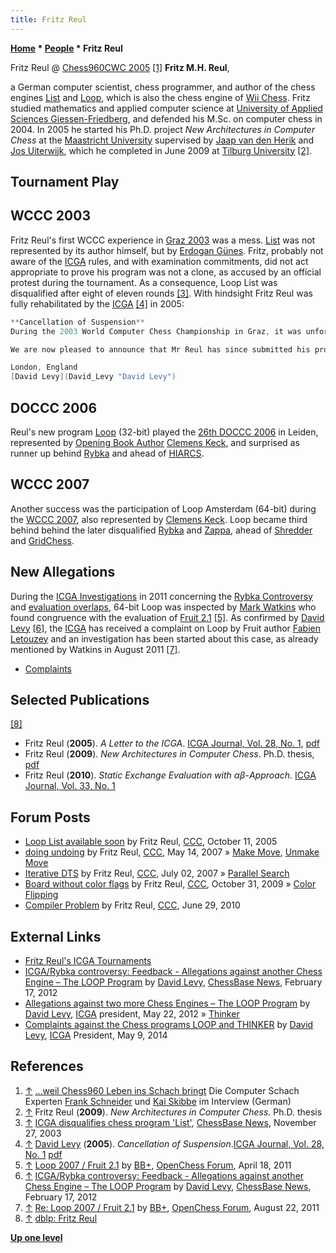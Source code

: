 ```yaml
---
title: Fritz Reul
---
```

**[Home](Home "Home") * [People](People "People") * Fritz Reul**

[](http://www.chesstigers.de/ccm9_index_news.php?id=760&rubrik=6&lang=0&kat=6) Fritz Reul @ [Chess960CWC 2005](Chess960CWC_2005 "Chess960CWC 2005") <a id="cite-note-1" href="#cite-ref-1">[1]</a>
**Fritz M.H. Reul**,

a German computer scientist, chess programmer, and author of the chess engines [List](</List_(Program)> "List (Program)") and [Loop](</Loop_(Program)> "Loop (Program)"), which is also the chess engine of [Wii Chess](Wii_Chess "Wii Chess"). Fritz studied mathematics and applied computer science at [University of Applied Sciences Giessen-Friedberg](https://en.wikipedia.org/wiki/University_of_Applied_Sciences_Giessen-Friedberg), and defended his M.Sc. on computer chess in 2004. In 2005 he started his Ph.D. project *New Architectures in Computer Chess* at the [Maastricht University](Maastricht_University "Maastricht University") supervised by [Jaap van den Herik](Jaap_van_den_Herik "Jaap van den Herik") and [Jos Uiterwijk](Jos_Uiterwijk "Jos Uiterwijk"), which he completed in June 2009 at [Tilburg University](Tilburg_University "Tilburg University") <a id="cite-note-2" href="#cite-ref-2">[2]</a>.

## Tournament Play

## WCCC 2003

Fritz Reul's first WCCC experience in [Graz 2003](WCCC_2003 "WCCC 2003") was a mess. [List](</List_(Program)> "List (Program)") was not represented by its author himself, but by [Erdogan Günes](Erdogan_G%C3%BCnes "Erdogan Günes"). Fritz, probably not aware of the [ICGA](ICGA "ICGA") rules, and with examination commitments, did not act appropriate to prove his program was not a clone, as accused by an official protest during the tournament. As a consequence, Loop List was disqualified after eight of eleven rounds <a id="cite-note-3" href="#cite-ref-3">[3]</a>. With hindsight Fritz Reul was fully rehabilitated by the [ICGA](ICGA "ICGA") <a id="cite-note-4" href="#cite-ref-4">[4]</a> in 2005:

```C++
**Cancellation of Suspension**
During the 2003 World Computer Chess Championship in Graz, it was unfortunately necessary for the ICGA to disqualify one of the participants, Fritz Reul, and to impose a suspension on him from taking part in ICGA events. This was because Mr. Reul did not respond positively to a request by the tournament committee to submit his program code for inspection, as required by the ICGA tournament rules.

```

```C++
We are now pleased to announce that Mr Reul has since submitted his program code to the scrutiny of an expert approved by the ICGA tournament committee and that this expert has declared Mr. Reul’s code to be completely above board, with no sign of any copying of code from other known programs. Furthermore Mr. Reul has submitted to the ICGA an apology for what happened in 2003 (see above). The ICGA tournament committee has therefore decided unanimously to lift the suspension on Mr. Reul with immediate effect and to welcome him back for participation in future ICGA events.

```

```C++
London, England
[David Levy](David_Levy "David Levy") 

```

## DOCCC 2006

Reul's new program [Loop](</Loop_(Program)> "Loop (Program)") (32-bit) played the [26th DOCCC 2006](DOCCC_2006 "DOCCC 2006") in Leiden, represented by [Opening Book Author](Category:Opening_Book_Author "Category:Opening Book Author") [Clemens Keck](index.php?title=Clemens_Keck&action=edit&redlink=1 "Clemens Keck (page does not exist)"), and surprised as runner up behind [Rybka](Rybka "Rybka") and ahead of [HIARCS](HIARCS "HIARCS").

## WCCC 2007

Another success was the participation of Loop Amsterdam (64-bit) during the [WCCC 2007](WCCC_2007 "WCCC 2007"), also represented by [Clemens Keck](index.php?title=Clemens_Keck&action=edit&redlink=1 "Clemens Keck (page does not exist)"). Loop became third behind behind the later disqualified [Rybka](Rybka "Rybka") and [Zappa](Zappa "Zappa"), ahead of [Shredder](Shredder "Shredder") and [GridChess](GridChess "GridChess").

## New Allegations

During the [ICGA Investigations](ICGA_Investigations "ICGA Investigations") in 2011 concerning the [Rybka Controversy](Rybka_Controversy "Rybka Controversy") and [evaluation overlaps](Evaluation_Overlap "Evaluation Overlap"), 64-bit Loop was inspected by [Mark Watkins](Mark_Watkins "Mark Watkins") who found congruence with the evaluation of [Fruit 2.1](Fruit "Fruit") <a id="cite-note-5" href="#cite-ref-5">[5]</a>. As confirmed by [David Levy](David_Levy "David Levy") <a id="cite-note-6" href="#cite-ref-6">[6]</a>, the [ICGA](ICGA "ICGA") has received a complaint on Loop by Fruit author [Fabien Letouzey](Fabien_Letouzey "Fabien Letouzey") and an investigation has been started about this case, as already mentioned by Watkins in August 2011 <a id="cite-note-7" href="#cite-ref-7">[7]</a>.

- [Complaints](</Loop_(Program)#Complaints> "Loop (Program)")

## Selected Publications

<a id="cite-note-8" href="#cite-ref-8">[8]</a>

- Fritz Reul (**2005**). *A Letter to the ICGA*. [ICGA Journal, Vol. 28, No. 1](ICGA_Journal#28_1 "ICGA Journal"), [pdf](http://ilk.uvt.nl/icga/journal/pdf/toc28-1.pdf)
- Fritz Reul (**2009**). *New Architectures in Computer Chess*. Ph.D. thesis, [pdf](https://pure.uvt.nl/ws/portalfiles/portal/1098572/Proefschrift_Fritz_Reul_170609.pdf)
- Fritz Reul (**2010**). *Static Exchange Evaluation with αβ-Approach*. [ICGA Journal, Vol. 33, No. 1](ICGA_Journal#33_1 "ICGA Journal")

## Forum Posts

- [Loop List available soon](https://www.stmintz.com/ccc/index.php?id=455003) by Fritz Reul, [CCC](CCC "CCC"), October 11, 2005
- [doing undoing](http://www.talkchess.com/forum/viewtopic.php?t=13764) by Fritz Reul, [CCC](CCC "CCC"), May 14, 2007 » [Make Move](Make_Move "Make Move"), [Unmake Move](Unmake_Move "Unmake Move")
- [Iterative DTS](http://www.talkchess.com/forum/viewtopic.php?t=14832) by Fritz Reul, [CCC](CCC "CCC"), July 02, 2007 » [Parallel Search](Parallel_Search "Parallel Search")
- [Board without color flags](http://www.talkchess.com/forum/viewtopic.php?t=30423) by Fritz Reul, [CCC](CCC "CCC"), October 31, 2009 » [Color Flipping](Color_Flipping "Color Flipping")
- [Compiler Problem](http://www.talkchess.com/forum/viewtopic.php?t=35206) by Fritz Reul, [CCC](CCC "CCC"), June 29, 2010

## External Links

- [Fritz Reul's ICGA Tournaments](https://www.game-ai-forum.org/icga-tournaments/person.php?id=134)
- [ICGA/Rybka controversy: Feedback - Allegations against another Chess Engine – The LOOP Program](https://en.chessbase.com/post/icga-rybka-controversy-feedback) by [David Levy](David_Levy "David Levy"), [ChessBase News](ChessBase "ChessBase"), February 17, 2012
- [Allegations against two more Chess Engines – The LOOP Program](https://icga.org/?p=354) by [David Levy](David_Levy "David Levy"), [ICGA](ICGA "ICGA") president, May 22, 2012 » [Thinker](Thinker "Thinker")
- [Complaints against the Chess programs LOOP and THINKER](https://icga.org/?p=919) by [David Levy](David_Levy "David Levy"), [ICGA](ICGA "ICGA") President, May 9, 2014

## References

1. <a id="cite-ref-1" href="#cite-note-1">↑</a> [...weil Chess960 Leben ins Schach bringt](http://www.chesstigers.de/ccm9_index_news.php?id=760&rubrik=6&lang=0&kat=6) Die Computer Schach Experten [Frank Schneider](Frank_Schneider "Frank Schneider") und [Kai Skibbe](Kai_Skibbe "Kai Skibbe") im Interview (German)
1. <a id="cite-ref-2" href="#cite-note-2">↑</a> Fritz Reul (**2009**). *New Architectures in Computer Chess*. Ph.D. thesis
1. <a id="cite-ref-3" href="#cite-note-3">↑</a> [ICGA disqualifies chess program 'List'](http://www.chessbase.com/Home/TabId/211/PostId/4001330/icga-disqualifies-chess-program-list-.aspx), [ChessBase News](ChessBase "ChessBase"), November 27, 2003
1. <a id="cite-ref-4" href="#cite-note-4">↑</a> [David Levy](David_Levy "David Levy") (**2005**). *Cancellation of Suspension*.[ICGA Journal, Vol. 28, No. 1](ICGA_Journal#28_1 "ICGA Journal") [pdf](http://ilk.uvt.nl/icga/journal/pdf/toc28-1.pdf)
1. <a id="cite-ref-5" href="#cite-note-5">↑</a> [Loop 2007 / Fruit 2.1](http://www.open-chess.org/viewtopic.php?f=5&t=1353) by [BB+](Mark_Watkins "Mark Watkins"), [OpenChess Forum](Computer_Chess_Forums "Computer Chess Forums"), April 18, 2011
1. <a id="cite-ref-6" href="#cite-note-6">↑</a>  [ICGA/Rybka controversy: Feedback - Allegations against another Chess Engine – The LOOP Program](http://www.chessbase.com/newsdetail.asp?newsid=7926) by [David Levy](David_Levy "David Levy"), [ChessBase News](ChessBase "ChessBase"), February 17, 2012
1. <a id="cite-ref-7" href="#cite-note-7">↑</a> [Re: Loop 2007 / Fruit 2.1](http://www.open-chess.org/viewtopic.php?f=5&t=1353#p13794) by [BB+](Mark_Watkins "Mark Watkins"), [OpenChess Forum](Computer_Chess_Forums "Computer Chess Forums"), August 22, 2011
1. <a id="cite-ref-8" href="#cite-note-8">↑</a> [dblp: Fritz Reul](http://dblp.org/pers/hd/r/Reul:Fritz)

**[Up one level](People "People")**

